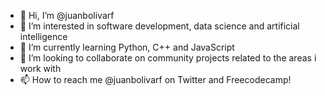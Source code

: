 - 👋 Hi, I’m @juanbolivarf
- 👀 I’m interested in software development, data science and artificial intelligence
- 🌱 I’m currently learning Python, C++ and JavaScript
- 💞️ I’m looking to collaborate on community projects related to the areas i work with
- 📫 How to reach me @juanbolivarf on Twitter and Freecodecamp!

<!---
juanbolivarf/juanbolivarf is a ✨ special ✨ repository because its `README.md` (this file) appears on your GitHub profile.
You can click the Preview link to take a look at your changes.
--->
